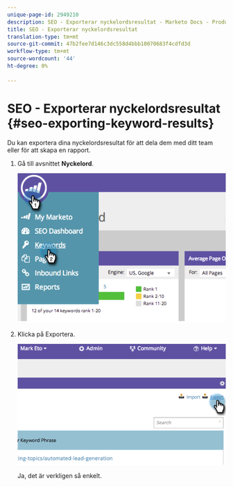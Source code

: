 ```yaml
---
unique-page-id: 2949210
description: SEO - Exporterar nyckelordsresultat - Marketo Docs - Produktdokumentation
title: SEO - Exporterar nyckelordsresultat
translation-type: tm+mt
source-git-commit: 47b2fee7d146c3dc558d4bbb10070683f4cdfd3d
workflow-type: tm+mt
source-wordcount: '44'
ht-degree: 0%

---
```



# SEO - Exporterar nyckelordsresultat {#seo-exporting-keyword-results}

Du kan exportera dina nyckelordsresultat för att dela dem med ditt team eller för att skapa en rapport.

1. Gå till avsnittet **Nyckelord**.

   ![](assets/image2014-9-18-12-3a51-3a7.png)

1. Klicka på Exportera.

   ![](assets/image2014-9-18-12-3a51-3a25.png)

   Ja, det är verkligen så enkelt.

